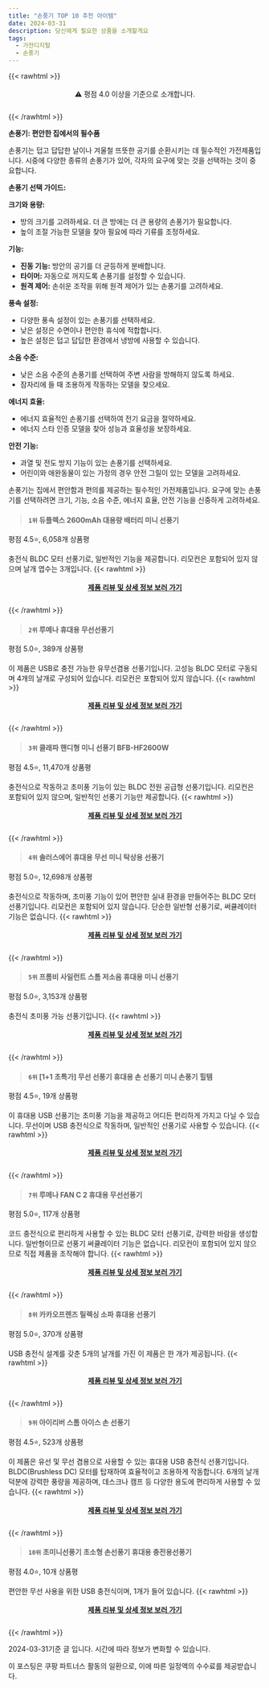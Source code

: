 ```yaml
---
title: "손풍기 TOP 10 추천 아이템"
date: 2024-03-31
description: 당신에게 필요한 상품을 소개할게요
tags:
  - 가전디지털
  - 손풍기
---
```

{{< rawhtml >}}<div class="toc" style="text-align: center; height: 50px; line-height: 2;">  <p>⚠️ 평점 4.0 이상을 기준으로 소개합니다.<br></p></div> {{< /rawhtml >}}

**손풍기: 편안한 집에서의 필수품**

손풍기는 덥고 답답한 날이나 겨울철 뜨뜻한 공기를 순환시키는 데 필수적인 가전제품입니다. 시중에 다양한 종류의 손풍기가 있어, 각자의 요구에 맞는 것을 선택하는 것이 중요합니다.

**손풍기 선택 가이드:**

**크기와 용량:**

* 방의 크기를 고려하세요. 더 큰 방에는 더 큰 용량의 손풍기가 필요합니다.
* 높이 조절 가능한 모델을 찾아 필요에 따라 기류를 조정하세요.

**기능:**

* **진동 기능:** 방안의 공기를 더 균등하게 분배합니다.
* **타이머:** 자동으로 꺼지도록 손풍기를 설정할 수 있습니다.
* **원격 제어:** 손쉬운 조작을 위해 원격 제어가 있는 손풍기를 고려하세요.

**풍속 설정:**

* 다양한 풍속 설정이 있는 손풍기를 선택하세요.
* 낮은 설정은 수면이나 편안한 휴식에 적합합니다.
* 높은 설정은 덥고 답답한 환경에서 냉방에 사용할 수 있습니다.

**소음 수준:**

* 낮은 소음 수준의 손풍기를 선택하여 주변 사람을 방해하지 않도록 하세요.
* 잠자리에 들 때 조용하게 작동하는 모델을 찾으세요.

**에너지 효율:**

* 에너지 효율적인 손풍기를 선택하여 전기 요금을 절약하세요.
* 에너지 스타 인증 모델을 찾아 성능과 효율성을 보장하세요.

**안전 기능:**

* 과열 및 전도 방지 기능이 있는 손풍기를 선택하세요.
* 어린이와 애완동물이 있는 가정의 경우 안전 그릴이 있는 모델을 고려하세요.

손풍기는 집에서 편안함과 편의를 제공하는 필수적인 가전제품입니다. 요구에 맞는 손풍기를 선택하려면 크기, 기능, 소음 수준, 에너지 효율, 안전 기능을 신중하게 고려하세요.


>#### `1위` 듀플렉스 2600mAh 대용량 배터리 미니 선풍기
평점 4.5⭐, 6,058개 상품평

충전식 BLDC 모터 선풍기로, 일반적인 기능을 제공합니다. 리모컨은 포함되어 있지 않으며 날개 엽수는 3개입니다.
{{< rawhtml >}}<div class="toc" style="text-align: center; height: 50px; line-height: 2;"><p><b><a href="https://link.coupang.com/re/AFFSDP?lptag=AF5033054&pageKey=88264481&itemId=276322891&vendorItemId=3670387959&traceid=V0-153-3bc3dbd834690937&requestid=20240331152549410232209080&token=31850B%7CGM">제품 리뷰 및 상세 정보 보러 가기</a></b><br></p> </div>{{< /rawhtml >}}

>#### `2위` 루메나 휴대용 무선선풍기
평점 5.0⭐, 389개 상품평

이 제품은 USB로 충전 가능한 유무선겸용 선풍기입니다. 고성능 BLDC 모터로 구동되며 4개의 날개로 구성되어 있습니다. 리모컨은 포함되어 있지 않습니다.
{{< rawhtml >}}<div class="toc" style="text-align: center; height: 50px; line-height: 2;"><p><b><a href="https://link.coupang.com/re/AFFSDP?lptag=AF5033054&pageKey=7396444104&itemId=19134210249&vendorItemId=86253763436&traceid=V0-153-46da420254a33a38&requestid=20240331152549410232209080&token=31850B%7CGM">제품 리뷰 및 상세 정보 보러 가기</a></b><br></p> </div>{{< /rawhtml >}}

>#### `3위` 클래파 핸디형 미니 선풍기 BFB-HF2600W
평점 4.5⭐, 11,470개 상품평

충전식으로 작동하고 초미풍 기능이 있는 BLDC 전원 공급형 선풍기입니다. 리모컨은 포함되어 있지 않으며, 일반적인 선풍기 기능만 제공합니다.
{{< rawhtml >}}<div class="toc" style="text-align: center; height: 50px; line-height: 2;"><p><b><a href="https://link.coupang.com/re/AFFSDP?lptag=AF5033054&pageKey=26565794&itemId=102795671&vendorItemId=3195102085&traceid=V0-153-1f5389c2196a7c84&requestid=20240331152549410232209080&token=31850B%7CGM">제품 리뷰 및 상세 정보 보러 가기</a></b><br></p> </div>{{< /rawhtml >}}

>#### `4위` 솔러스에어 휴대용 무선 미니 탁상용 선풍기
평점 5.0⭐, 12,698개 상품평

충전식으로 작동하며, 초미풍 기능이 있어 편안한 실내 환경을 만들어주는 BLDC 모터 선풍기입니다. 리모컨은 포함되어 있지 않습니다. 단순한 일반형 선풍기로, 써큘레이터 기능은 없습니다.
{{< rawhtml >}}<div class="toc" style="text-align: center; height: 50px; line-height: 2;"><p><b><a href="https://link.coupang.com/re/AFFSDP?lptag=AF5033054&pageKey=1248989722&itemId=2247394026&vendorItemId=70244798524&traceid=V0-153-6e5348b7e3b58ad0&requestid=20240331152549410232209080&token=31850B%7CGM">제품 리뷰 및 상세 정보 보러 가기</a></b><br></p> </div>{{< /rawhtml >}}

>#### `5위` 프롬비 사일런트 스톰 저소음 휴대용 미니 선풍기
평점 5.0⭐, 3,153개 상품평

충전식 초미풍 가능 선풍기입니다.
{{< rawhtml >}}<div class="toc" style="text-align: center; height: 50px; line-height: 2;"><p><b><a href="https://link.coupang.com/re/AFFSDP?lptag=AF5033054&pageKey=7355757131&itemId=19194679919&vendorItemId=88725587597&traceid=V0-153-8531ae17d8da05ea&requestid=20240331152549410232209080&token=31850B%7CGM">제품 리뷰 및 상세 정보 보러 가기</a></b><br></p> </div>{{< /rawhtml >}}

>#### `6위` [1+1 초특가] 무선 선풍기 휴대용 손 선풍기 미니 손풍기 힐템
평점 4.5⭐, 19개 상품평

이 휴대용 USB 선풍기는 초미풍 기능을 제공하고 어디든 편리하게 가지고 다닐 수 있습니다. 무선이며 USB 충전식으로 작동하며, 일반적인 선풍기로 사용할 수 있습니다.
{{< rawhtml >}}<div class="toc" style="text-align: center; height: 50px; line-height: 2;"><p><b><a href="https://link.coupang.com/re/AFFSDP?lptag=AF5033054&pageKey=7459326805&itemId=19438900016&vendorItemId=86549977841&traceid=V0-153-0ea349dded61fc08&requestid=20240331152549410232209080&token=31850B%7CGM">제품 리뷰 및 상세 정보 보러 가기</a></b><br></p> </div>{{< /rawhtml >}}

>#### `7위` 루메나 FAN C 2 휴대용 무선선풍기
평점 5.0⭐, 117개 상품평

코드 충전식으로 편리하게 사용할 수 있는 BLDC 모터 선풍기로, 강력한 바람을 생성합니다. 일반형이므로 선풍기 써큘레이터 기능은 없습니다. 리모컨이 포함되어 있지 않으므로 직접 제품을 조작해야 합니다.
{{< rawhtml >}}<div class="toc" style="text-align: center; height: 50px; line-height: 2;"><p><b><a href="https://link.coupang.com/re/AFFSDP?lptag=AF5033054&pageKey=7365935155&itemId=18988790172&vendorItemId=86114034255&traceid=V0-153-aedcd1e6ca8be3a3&requestid=20240331152549410232209080&token=31850B%7CGM">제품 리뷰 및 상세 정보 보러 가기</a></b><br></p> </div>{{< /rawhtml >}}

>#### `8위` 카카오프렌즈 릴렉싱 소파 휴대용 선풍기
평점 5.0⭐, 370개 상품평

USB 충전식 설계를 갖춘 5개의 날개를 가진 이 제품은 한 개가 제공됩니다.
{{< rawhtml >}}<div class="toc" style="text-align: center; height: 50px; line-height: 2;"><p><b><a href="https://link.coupang.com/re/AFFSDP?lptag=AF5033054&pageKey=6656629478&itemId=15269190087&vendorItemId=82489731640&traceid=V0-153-0b0bd6daf3ed068d&requestid=20240331152549410232209080&token=31850B%7CGM">제품 리뷰 및 상세 정보 보러 가기</a></b><br></p> </div>{{< /rawhtml >}}

>#### `9위` 아이리버 스톰 아이스 손 선풍기
평점 4.5⭐, 523개 상품평

이 제품은 유선 및 무선 겸용으로 사용할 수 있는 휴대용 USB 충전식 선풍기입니다. BLDC(Brushless DC) 모터를 탑재하여 효율적이고 조용하게 작동합니다. 6개의 날개 덕분에 강력한 풍량을 제공하며, 데스크나 캠프 등 다양한 용도에 편리하게 사용할 수 있습니다.
{{< rawhtml >}}<div class="toc" style="text-align: center; height: 50px; line-height: 2;"><p><b><a href="https://link.coupang.com/re/AFFSDP?lptag=AF5033054&pageKey=7340798344&itemId=18866754255&vendorItemId=85995603292&traceid=V0-153-d5e5041639030d0c&requestid=20240331152549410232209080&token=31850B%7CGM">제품 리뷰 및 상세 정보 보러 가기</a></b><br></p> </div>{{< /rawhtml >}}

>#### `10위` 초미니선풍기 초소형 손선풍기 휴대용 충전용선풍기
평점 4.0⭐, 10개 상품평

편안한 무선 사용을 위한 USB 충전식이며, 1개가 들어 있습니다.
{{< rawhtml >}}<div class="toc" style="text-align: center; height: 50px; line-height: 2;"><p><b><a href="https://link.coupang.com/re/AFFSDP?lptag=AF5033054&pageKey=7342959063&itemId=18877745382&vendorItemId=88750247786&traceid=V0-153-f86634c5f3895fa7&requestid=20240331152549410232209080&token=31850B%7CGM">제품 리뷰 및 상세 정보 보러 가기</a></b><br></p> </div>{{< /rawhtml >}}


2024-03-31기준 글 입니다.
시간에 따라 정보가 변화할 수 있습니다.

이 포스팅은 쿠팡 파트너스 활동의 일환으로, 이에 따른 일정액의 수수료를 제공받습니다.